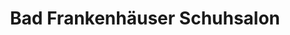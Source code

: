 ---
title: "Bad Frankenhäuser Schuhsalon"
url: /bad-frankenhausen-kyffhaeuser/bad-frankenhaeuser-schuhsalon/
shop: Schuhe
---